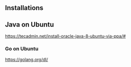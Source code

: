 ## Installations


## Java on Ubuntu

https://tecadmin.net/install-oracle-java-8-ubuntu-via-ppa/#

### Go on Ubuntu 

https://golang.org/dl/


